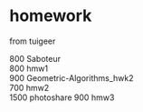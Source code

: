 # homework

from tuigeer


800   Saboteur   
800   hmw1     
900   Geometric-Algorithms_hwk2  
700   hmw2       
1500  photoshare 
900   hmw3
